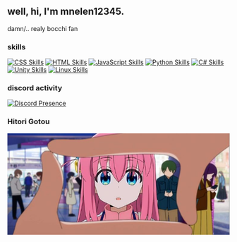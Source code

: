 ## well, hi, I'm mnelen12345.

damn/..
realy bocchi fan

### skills

<div>

[![CSS Skills](https://skillicons.dev/icons?i=css)](https://www.w3schools.com/css/)
[![HTML Skills](https://skillicons.dev/icons?i=html)](https://www.w3schools.com/html/)
[![JavaScript Skills](https://skillicons.dev/icons?i=js)](https://www.w3schools.com/Js/)
[![Python Skills](https://skillicons.dev/icons?i=py)](https://www.python.org/)
[![C# Skills](https://skillicons.dev/icons?i=cs)](https://www.learncs.org/)
[![Unity Skills](https://skillicons.dev/icons?i=unity)](https://unity.com/)
[![Linux Skills](https://skillicons.dev/icons?i=linux)](https://linux.org/)

</div>

### discord activity

[![Discord Presence](https://lanyard.cnrad.dev/api/954702228789268512)](https://discord.com/users/954702228789268512)

### Hitori Gotou

![image](assets/bocchi.jpg)
